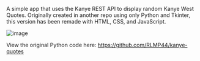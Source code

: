 A simple app that uses the Kanye REST API to display random Kanye West Quotes.
Originally created in another repo using only Python and Tkinter, this version has been remade with HTML, CSS, and JavaScript.

![image](https://github.com/RLMP44/kanye-west-quotes/assets/109778611/ae6c8747-39f2-49b2-9c5a-eb7b34ecd272)

View the original Python code here: https://github.com/RLMP44/kanye-quotes
